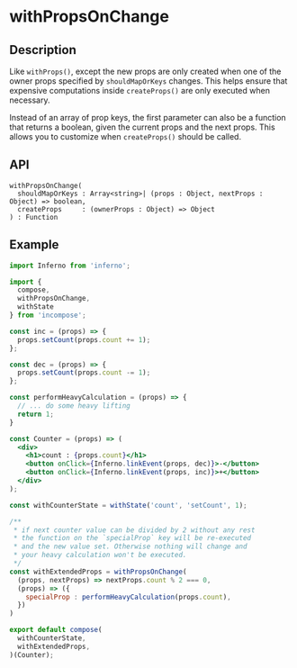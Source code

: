 # withPropsOnChange
## Description
Like `withProps()`, except the new props are only created when one of the owner props specified by `shouldMapOrKeys` changes. This helps ensure that expensive computations inside `createProps()` are only executed when necessary.

Instead of an array of prop keys, the first parameter can also be a function that returns a boolean, given the current props and the next props. This allows you to customize when `createProps()` should be called.

## API
```
withPropsOnChange(
  shouldMapOrKeys : Array<string>| (props : Object, nextProps : Object) => boolean,
  createProps     : (ownerProps : Object) => Object
) : Function
```

## Example
```jsx
import Inferno from 'inferno';

import {
  compose,
  withPropsOnChange,
  withState
} from 'incompose';

const inc = (props) => {
  props.setCount(props.count += 1);
};

const dec = (props) => {
  props.setCount(props.count -= 1);
};

const performHeavyCalculation = (props) => {
  // ... do some heavy lifting
  return 1;
}

const Counter = (props) => (
  <div>
    <h1>count : {props.count}</h1>
    <button onClick={Inferno.linkEvent(props, dec)}>-</button>
    <button onClick={Inferno.linkEvent(props, inc)}>+</button>
  </div>
);

const withCounterState = withState('count', 'setCount', 1);

/**
 * if next counter value can be divided by 2 without any rest
 * the function on the `specialProp` key will be re-executed
 * and the new value set. Otherwise nothing will change and
 * your heavy calculation won't be executed.
 */
const withExtendedProps = withPropsOnChange(
  (props, nextProps) => nextProps.count % 2 === 0,
  (props) => ({
    specialProp : performHeavyCalculation(props.count),
  })
)

export default compose(
  withCounterState,
  withExtendedProps,
)(Counter);
```
